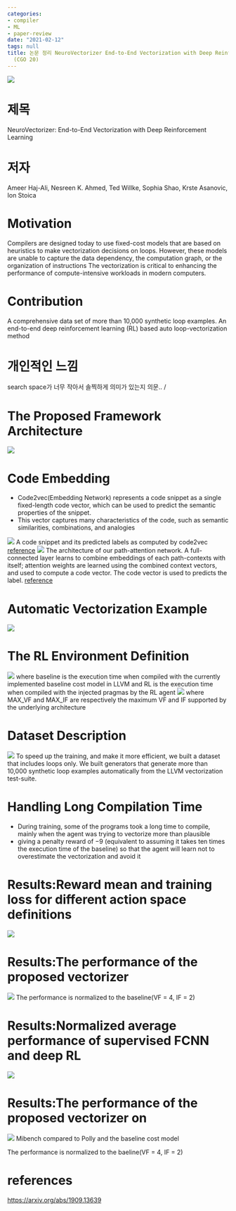 ```yaml
---
categories:
- compiler
- ML
- paper-review
date: "2021-02-12"
tags: null
title: 논문 정리 NeuroVectorizer End-to-End Vectorization with Deep Reinforcement Learning
  (CGO 20)
---
```

![](/assets/images/nv1.png)
# 제목
NeuroVectorizer: End-to-End Vectorization with Deep Reinforcement Learning

# 저자
Ameer Haj-Ali, Nesreen K. Ahmed, Ted Willke, Sophia Shao, Krste Asanovic, Ion Stoica

# Motivation
Compilers are designed today to use fixed-cost models that are based on heuristics to make vectorization decisions on loops. However, these models are unable to capture the data dependency, the computation graph, or the organization of instructions
The vectorization is critical to enhancing the performance of compute-intensive workloads in modern computers.
# Contribution

A comprehensive data set of more than 10,000 synthetic loop examples.
An end-to-end deep reinforcement learning (RL) based auto loop-vectorization method

# 개인적인 느낌
search space가 너무 작아서 솔찍하게 의미가 있는지 의문.. /

# The Proposed Framework Architecture
![](/assets/images/nv2.png)


# Code Embedding
- Code2vec(Embedding Network) represents a code snippet as a single fixed-length code vector, which can be used to predict the semantic properties of the snippet.
- This vector captures many characteristics of the code, such as semantic similarities, combinations, and analogies

![](/assets/images/nv3.png)
A code snippet and its predicted labels as computed by code2vec
[reference](https://arxiv.org/pdf/1803.09473.pdf)
![](/assets/images/nv4.png)
The architecture of our path-attention network. A full-connected layer learns to combine embeddings of
each path-contexts with itself; attention weights are learned using the combined context vectors, and used to
compute a code vector. The code vector is used to predicts the label.
[reference](https://arxiv.org/pdf/1803.09473.pdf)
# Automatic Vectorization Example
![](/assets/images/nv5.png)
# The RL Environment Definition
![](/assets/images/nv6.png)
where baseline is the execution time when compiled with the currently implemented baseline cost model in LLVM and RL is the execution time when compiled with the injected pragmas by the RL agent
![](/assets/images/nv7.png)
where MAX_VF and MAX_IF are respectively the maximum
VF and IF supported by the underlying architecture
# Dataset Description
![](/assets/images/nv8.png)
To speed up the training, and make it more efficient,
we built a dataset that includes loops only. We built generators that generate more than 10,000 synthetic loop examples automatically from the LLVM vectorization test-suite.
# Handling Long Compilation Time
- During training, some of the programs took a long time to compile, mainly when the agent was trying to vectorize more than plausible
- giving a penalty reward of −9 (equivalent to assuming it takes ten times the execution time of the baseline) so that the agent will learn not to overestimate the vectorization and avoid it
# Results:Reward mean and training loss for different action space definitions
![](/assets/images/nv9.png)
# Results:The performance of the proposed vectorizer
![](/assets/images/nv10.png)
The performance is normalized to the baseline(VF = 4, IF =
2)
# Results:Normalized average performance of supervised FCNN and deep RL
![](/assets/images/nv11.png)
# Results:The performance of the proposed vectorizer on
![](/assets/images/nv12.png)
Mibench compared to Polly and the baseline cost model

The performance is normalized to the baeline(VF = 4, IF =
2)
# references
https://arxiv.org/abs/1909.13639